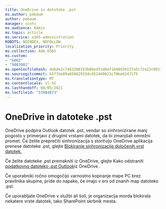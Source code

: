 ```yaml
---
title: OneDrive in datoteke .pst
ms.author: pebaum
author: pebaum
manager: scotv
ms.audience: Admin
ms.topic: article
ms.service: o365-administration
ROBOTS: NOINDEX, NOFOLLOW
localization_priority: Priority
ms.collection: Adm_O365
ms.custom:
- "6002"
- "9003081"
ms.openlocfilehash: de6de2c7483280143b8bed51d0af1048d39137a5c72a22c09131d32326b8e447
ms.sourcegitcommit: b5f7da89a650d2915dc652449623c78be6247175
ms.translationtype: MT
ms.contentlocale: sl-SI
ms.lasthandoff: 08/05/2021
ms.locfileid: "53984873"
---
```

# <a name="onedrive-and-pst-files"></a>OneDrive in datoteke .pst 

OneDrive podpira Outlook datotek .pst, vendar so sinhronizirane manj pogosto v primerjavi z drugimi vrstami datotek, da bi zmanjšali omrežni promet. Če želite preprečiti sinhronizacija s storitvijo OneDrive aplikacija prenese datoteke .pst, glejte [Blokiranje sinhronizacije določenih vrst datotek.](https://docs.microsoft.com/onedrive/block-file-types) 

Če želite datoteke .pst premakniti iz OneDrive, glejte Kako odstraniti [podatkovno datoteko .pst Outlook](https://support.microsoft.com/office/how-to-remove-an-outlook-pst-data-file-from-onedrive-b6b9e522-59bd-40f7-949f-168d0aa9b38e)iz OneDrive . 

Če uporabniki ročno omogočijo varnostno kopiranje mape PC brez pravilnika skupine, pride do napake, če imajo v eni od znanih map datoteko .pst.

Če uporabljate OneDrive v službi ali šoli, je organizacija morda blokirala nekatere vrste datotek, tako SharePoint skrbnik mesta.